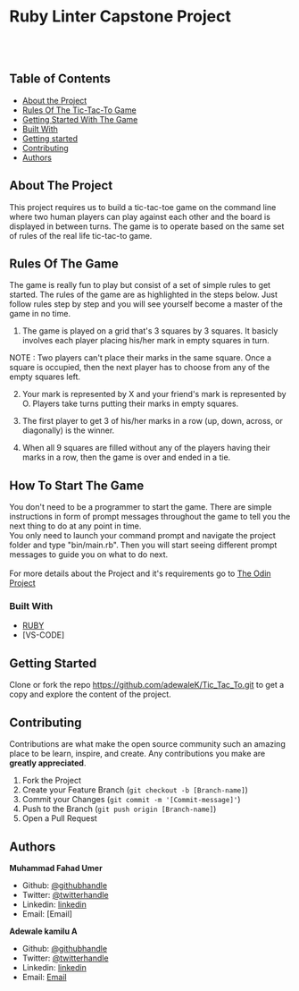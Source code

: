 # Ruby Linter Capstone Project


<br />
 
<br> 

## Table of Contents

* [About the Project](#About-The-Project)
* [Rules Of The Tic-Tac-To Game](#Rules-Of-The-Game)
* [Getting Started With The Game](#How-To-Start-The-Game)
* [Built With](#Built-With)
* [Getting started](#Getting-Started)
* [Contributing](#contributing)
* [Authors](#Authors)


<!-- ABOUT THE PROJECT -->
## About The Project

This project requires us to build a tic-tac-toe game on the command line where two human players can play against each other and the board is displayed in between turns. The game is to operate based on the same set of rules of the real life tic-tac-to game.

## Rules Of The Game

The game is really fun to play but consist of a set of simple rules to get started. The rules of the game are as highlighted in the steps below. Just follow rules step by step and you will see yourself become a master of the game in no time. 

1. The game is played on a grid that's 3 squares by 3 squares. It basicly involves each player placing his/her mark in empty squares in turn.

NOTE : Two players can't place their marks in the same square. Once a square is occupied, then the next player has to choose from any of the empty squares left.

2. Your mark is represented by X and your friend's mark is represented by O. Players take turns putting their marks in empty squares. 

3. The first player to get 3 of his/her marks in a row (up, down, across, or diagonally) is the winner.

4. When all 9 squares are filled without any of the players having their marks in a row, then the game is over and ended in a tie.


## How To Start The Game

You don't need to be a programmer to start the game. There are simple instructions in form of prompt messages throughout the game to tell you the next thing to do at any point in time.
<br>
You only need to launch your command prompt and navigate the project folder and type "bin/main.rb". Then you will start seeing different prompt messages to guide you on what to do next.
<br><br>
For more details about the Project and it's requirements go to <a href="https://www.theodinproject.com/courses/ruby-programming/lessons/oop"> The Odin Project</a>

### Built With

* [RUBY](https://ruby-doc.org/)
* [VS-CODE]

<!-- GETTING STARTED -->
## Getting Started

Clone or fork the repo <https://github.com/adewaleK/Tic_Tac_To.git> to get a copy and explore the content of the project.


<!-- CONTRIBUTING -->
## Contributing

Contributions are what make the open source community such an amazing place to be learn, inspire, and create. Any contributions you make are **greatly appreciated**.

1. Fork the Project
2. Create your Feature Branch (`git checkout -b [Branch-name]`)
3. Commit your Changes (`git commit -m '[Commit-message]'`)
4. Push to the Branch (`git push origin [Branch-name]`)
5. Open a Pull Request

## Authors

**Muhammad Fahad Umer** 
* Github: [@githubhandle](https://github.com/MFahadUmer)
* Twitter: [@twitterhandle](https://twitter.com/twitterhandle)
* Linkedin: [linkedin](https://linkedin.com/linkedinhandle)
* Email: [Email]

**Adewale kamilu A**  
* Github: [@githubhandle](https://github.com/adewaleK)
* Twitter: [@twitterhandle](https://twitter.com/twitterhandle)
* Linkedin: [linkedin](https://linkedin.com/linkedinhandle)
* Email: [Email](devkamilnaija@gmail.com)

